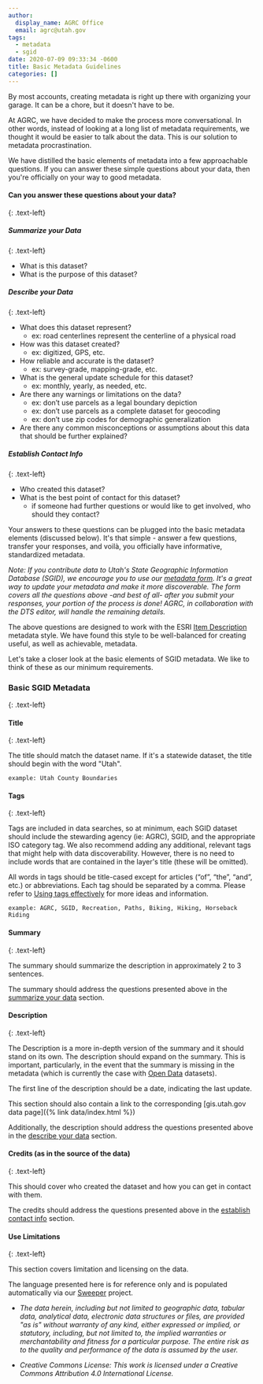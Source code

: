 ```yaml
---
author:
  display_name: AGRC Office
  email: agrc@utah.gov
tags:
  - metadata
  - sgid
date: 2020-07-09 09:33:34 -0600
title: Basic Metadata Guidelines
categories: []
---
```


By most accounts, creating metadata is right up there with organizing your garage. It can be a chore, but it doesn't have to be.

At AGRC, we have decided to make the process more conversational. In other words, instead of looking at a long list of metadata requirements, we thought it would be easier to talk about the data. This is our solution to metadata procrastination.

We have distilled the basic elements of metadata into a few approachable questions. If you can answer these simple questions about your data, then you're officially on your way to good metadata.

#### Can you answer these questions about your data?
{: .text-left}

##### Summarize your Data
{: .text-left}

- What is this dataset?
- What is the purpose of this dataset?

##### Describe your Data
{: .text-left}

- What does this dataset represent?
  - ex: road centerlines represent the centerline of a physical road
- How was this dataset created?
  - ex: digitized, GPS, etc.
- How reliable and accurate is the dataset?
  - ex: survey-grade, mapping-grade, etc.
- What is the general update schedule for this dataset?
  - ex: monthly, yearly, as needed, etc.
- Are there any warnings or limitations on the data?
  - ex: don’t use parcels as a legal boundary depiction
  - ex: don’t use parcels as a complete dataset for geocoding
  - ex: don’t use zip codes for demographic generalization
- Are there any common misconceptions or assumptions about this data that should be further explained?

##### Establish Contact Info
{: .text-left}

- Who created this dataset?
- What is the best point of contact for this dataset?
  - if someone had further questions or would like to get involved, who should they contact?

Your answers to these questions can be plugged into the basic metadata elements (discussed below). It's that simple - answer a few questions, transfer your responses, and voilà, you officially have informative, standardized metadata.

*Note: If you contribute data to Utah's State Geographic Information Database (SGID), we encourage you to use our [metadata form](https://docs.google.com/forms/d/1u7gwdmRN-83Kh5zizi-kHRObeoNyaakM3scPkLT3zKY/edit). It's a great way to update your metadata and make it more discoverable. The form covers all the questions above -and best of all- after you submit your responses, your portion of the process is done! AGRC, in collaboration with the DTS editor, will handle the remaining details.*

The above questions are designed to work with the ESRI [Item Description](https://desktop.arcgis.com/en/arcmap/10.7/manage-data/metadata/metadata-standards-and-styles.htm#ESRI_SECTION1_29222DC149544E89A4147541A4ACAF86) metadata style. We have found this style to be well-balanced for creating useful, as well as achievable, metadata.  

Let's take a closer look at the basic elements of SGID metadata. We like to think of these as our minimum requirements.

### Basic SGID Metadata
{: .text-left}

#### Title
{: .text-left}

The title should match the dataset name. If it's a statewide dataset, the title should begin with the word "Utah".

`example: Utah County Boundaries`

#### Tags
{: .text-left}

Tags are included in data searches, so at minimum, each SGID dataset should include the stewarding agency (ie: AGRC), SGID, and the appropriate ISO category tag. We also recommend adding any additional, relevant tags that might help with data discoverability. However, there is no need to include words that are contained in the layer's title (these will be omitted).

All words in tags should be title-cased except for articles (“of”, “the”, “and”, etc.) or abbreviations. Each tag should be separated by a comma. Please refer to [Using tags effectively](https://www.esri.com/arcgis-blog/products/arcgis-online/data-management/using-tags-effectively/) for more ideas and information.

`example: AGRC, SGID, Recreation, Paths, Biking, Hiking, Horseback Riding`

#### Summary
{: .text-left}

The summary should summarize the description in approximately 2 to 3 sentences.  

The summary should address the questions presented above in the [summarize your data](#summarize-your-data) section.

#### Description
{: .text-left}

The Description is a more in-depth version of the summary and it should stand on its own. The description should expand on the summary. This is important, particularly, in the event that the summary is missing in the metadata (which is currently the case with [Open Data](https://opendata.gis.utah.gov/) datasets).

The first line of the description should be a date, indicating the last update.

This section should also contain a link to the corresponding [gis.utah.gov data page]({% link data/index.html %})

Additionally, the description should address the questions presented above in the [describe your data](#describe-your-data) section.

#### Credits (as in the source of the data)
{: .text-left}

This should cover who created the dataset and how you can get in contact with them.

The credits should address the questions presented above in the [establish contact info](#establish-contact-info) section.

#### Use Limitations
{: .text-left}

This section covers limitation and licensing on the data.

The language presented here is for reference only and is populated automatically via our [Sweeper](https://github.com/agrc/sweeper) project.

- *The data herein, including but not limited to geographic data, tabular data, analytical data, electronic data structures or files, are provided "as is" without warranty of any kind, either expressed or implied, or statutory, including, but not limited to, the implied warranties or merchantability and fitness for a particular purpose. The entire risk as to the quality and performance of the data is assumed by the user.*

- *Creative Commons License: This work is licensed under a Creative Commons Attribution 4.0 International License.*
